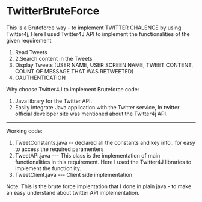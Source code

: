 # TwitterBruteForce
This is a Bruteforce way - to implement TWITTER CHALENGE by using Twitter4j, Here I used Twitter4J API to implement the functionalities of the given requirement

1. Read Tweets
2. 2.Search content in the Tweets
3. Display Tweets (USER NAME, USER SCREEN NAME, TWEET CONTENT, COUNT OF MESSAGE THAT WAS RETWEETED) 
4. OAUTHENTICATION 

Why choose Twitter4J to implement Bruteforce code:
1. Java library for the Twitter API.
2. Easily integrate Java application with the Twitter service, In twitter official developer site was mentioned about the Twitter4j API.
-----------------------------------------------------------------------------------------------------------------------------------------

Working code:

1. TweetConstants.java -- declared all the constants and key info.. for easy to access the required paramenters
2. TweetAPI.java --- This class is the implementation of main functionalities in this requirement. Here I used the Twitter4J libraries to implement the functionlity.
3. TweetClient.java --- Client side implementation

Note: This is the brute force implentation that I done in plain java  - to make an easy understand about twitter API implementation. 



